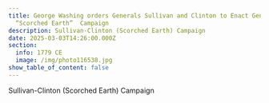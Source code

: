 ```yaml
---
title: George Washing orders Generals Sullivan and Clinton to Enact Genocidal
  “Scorched Earth”  Campaign
description: Sullivan-Clinton (Scorched Earth) Campaign
date: 2025-03-03T14:26:00.000Z
section:
  info: 1779 CE
  image: /img/photo116538.jpg
show_table_of_content: false
---
```

Sullivan-Clinton (Scorched Earth) Campaign
